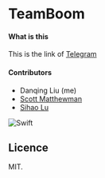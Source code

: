 # TeamBoom
#### What is this
This is the link of [Telegram](https://t.me/swiftmarathon)


#### Contributors

* Danqing Liu (me)
* [Scott Matthewman](https://github.com/scottmatthewman)
* [Sihao Lu](https://github.com/DJBen)

![Swift](https://img.shields.io/badge/swift-F54A2A?style=for-the-badge&logo=swift&logoColor=white) 

## Licence

MIT.
